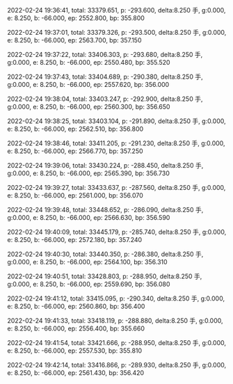 2022-02-24 19:36:41, total: 33379.651, p: -293.600, delta:8.250 手, g:0.000, e: 8.250, b: -66.000, ep: 2552.800, bp: 355.800

2022-02-24 19:37:01, total: 33379.326, p: -293.500, delta:8.250 手, g:0.000, e: 8.250, b: -66.000, ep: 2563.700, bp: 357.150

2022-02-24 19:37:22, total: 33406.303, p: -293.680, delta:8.250 手, g:0.000, e: 8.250, b: -66.000, ep: 2550.480, bp: 355.520

2022-02-24 19:37:43, total: 33404.689, p: -290.380, delta:8.250 手, g:0.000, e: 8.250, b: -66.000, ep: 2557.620, bp: 356.000

2022-02-24 19:38:04, total: 33403.247, p: -292.900, delta:8.250 手, g:0.000, e: 8.250, b: -66.000, ep: 2560.300, bp: 356.650

2022-02-24 19:38:25, total: 33403.104, p: -291.890, delta:8.250 手, g:0.000, e: 8.250, b: -66.000, ep: 2562.510, bp: 356.800

2022-02-24 19:38:46, total: 33411.205, p: -291.230, delta:8.250 手, g:0.000, e: 8.250, b: -66.000, ep: 2566.770, bp: 357.250

2022-02-24 19:39:06, total: 33430.224, p: -288.450, delta:8.250 手, g:0.000, e: 8.250, b: -66.000, ep: 2565.390, bp: 356.730

2022-02-24 19:39:27, total: 33433.637, p: -287.560, delta:8.250 手, g:0.000, e: 8.250, b: -66.000, ep: 2561.000, bp: 356.070

2022-02-24 19:39:48, total: 33448.652, p: -286.090, delta:8.250 手, g:0.000, e: 8.250, b: -66.000, ep: 2566.630, bp: 356.590

2022-02-24 19:40:09, total: 33445.179, p: -285.740, delta:8.250 手, g:0.000, e: 8.250, b: -66.000, ep: 2572.180, bp: 357.240

2022-02-24 19:40:30, total: 33440.350, p: -286.380, delta:8.250 手, g:0.000, e: 8.250, b: -66.000, ep: 2564.100, bp: 356.310

2022-02-24 19:40:51, total: 33428.803, p: -288.950, delta:8.250 手, g:0.000, e: 8.250, b: -66.000, ep: 2559.690, bp: 356.080

2022-02-24 19:41:12, total: 33415.095, p: -290.340, delta:8.250 手, g:0.000, e: 8.250, b: -66.000, ep: 2560.860, bp: 356.400

2022-02-24 19:41:33, total: 33418.119, p: -288.880, delta:8.250 手, g:0.000, e: 8.250, b: -66.000, ep: 2556.400, bp: 355.660

2022-02-24 19:41:54, total: 33421.666, p: -288.950, delta:8.250 手, g:0.000, e: 8.250, b: -66.000, ep: 2557.530, bp: 355.810

2022-02-24 19:42:14, total: 33416.866, p: -289.930, delta:8.250 手, g:0.000, e: 8.250, b: -66.000, ep: 2561.430, bp: 356.420